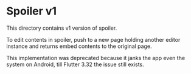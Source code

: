 # Spoiler v1

This directory contains v1 version of spoiler.

To edit contents in spoiler, push to a new page holding another editor instance and returns embed contents to the original page.

This implementation was deprecated because it janks the app even the system on Android, till Flutter 3.32 the issue still exists.